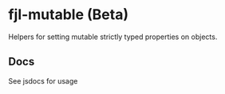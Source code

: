 # fjl-mutable (Beta)
Helpers for setting mutable strictly typed properties on objects.

## Docs
See jsdocs for usage